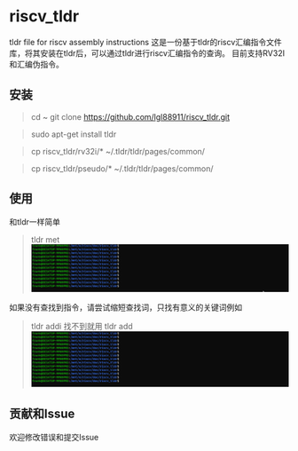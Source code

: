 # riscv_tldr
tldr file for riscv assembly instructions
这是一份基于tldr的riscv汇编指令文件库，将其安装在tldr后，可以通过tldr进行riscv汇编指令的查询。
目前支持RV32I和汇编伪指令。

## 安装
> cd ~ 
> git clone https://github.com/lgl88911/riscv_tldr.git 

> sudo apt-get install tldr 

> cp riscv_tldr/rv32i/* ~/.tldr/tldr/pages/common/ 

> cp riscv_tldr/pseudo/* ~/.tldr/tldr/pages/common/ 

## 使用
和tldr一样简单
> tldr met
![](https://github.com/lgl88911/riscv_tldr/blob/master/img/sample.gif)

如果没有查找到指令，请尝试缩短查找词，只找有意义的关键词例如
>tldr addi
找不到就用
>tldr add
![](https://github.com/lgl88911/riscv_tldr/blob/master/img/sample2.gif)


## 贡献和Issue
欢迎修改错误和提交Issue
 
